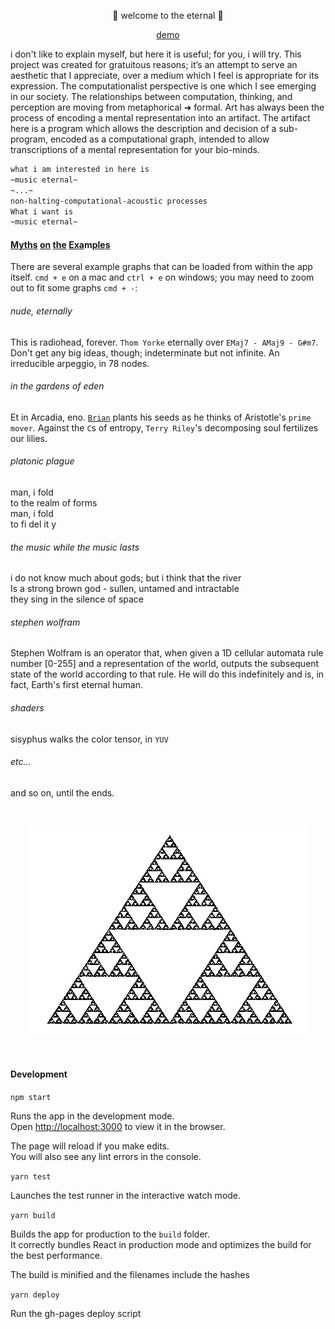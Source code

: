 <p align="center">👾 welcome to the eternal 👾</p>

<p align="center"><a href="https://kousun12.github.io/eternal/">demo</a></p>

i don't like to explain myself, but here it is useful; for you, i will try. This project was created for gratuitous reasons; it’s an attempt to serve an aesthetic that I appreciate, over a medium which I feel is appropriate for its expression. The computationalist perspective is one which I see emerging in our society. The relationships between computation, thinking, and perception are moving from metaphorical ➜ formal. Art has always been the process of encoding a mental representation into an artifact. The artifact here is a program which allows the description and decision of a sub-program, encoded as a computational graph, intended to allow transcriptions of a mental representation for your bio-minds. 

```bash
what i am interested in here is 
~music eternal~ 
~...~
non-halting-computational-acoustic processes 
What i want is 
~music eternal~
```

#### [M](https://soundcloud.com/bafta/charlie-kaufman-screenwriting-lecture)[y](https://www.robcheung.com/essays/notes-on-computation-and-narrative)[t](https://www.youtube.com/watch?v=WRdJCFEqFTU)[h](https://www.youtube.com/watch?v=XDwskCqfwOM)[s](https://www.google.com/search?amp%3Baqs=chrome.0.35i39j69i57j35i39j0l3.2610j0j9&amp%3Bie=UTF-8&amp%3Boq=porco+&amp%3Bsourceid=chrome&q=porco+rosso) [o](https://www.amazon.com/Underground-Vintage-Classics-Fyodor-Dostoevsky/dp/067973452X)[n](https://www.ribbonfarm.com/2015/06/04/puzzle-theory/) [t](https://www.esquire.com/lifestyle/a4310/the-crack-up/)[h](https://en.wikisource.org/wiki/The_Kiss_%28Chekhov/Garnett%29)[e](https://www.amazon.com/Lighthouse-Virginia-Woolf/dp/0156907399/ref%3Dsr_1_1?amp%3Bie=UTF8&amp%3Bkeywords=to+the+lighthouse&amp%3Bqid=1495735618&amp%3Bsr=1-1&s=books) [E](https://www.amazon.com/Myth-Sisyphus-Other-Essays/dp/0679733736/ref%3Dsr_1_1?amp%3Bie=UTF8&amp%3Bkeywords=the+myth+of+sisyphus&amp%3Bqid=1495735689&amp%3Bsr=1-1&s=books)[x](https://jsomers.net/DFW_TV.pdf)[a](https://www.youtube.com/watch?v=9V884vjLfnM)m[p](https://www.amazon.com/Labyrinths-Directions-Paperbook-Jorge-Borges/dp/0811216993/ref%3Dpd_lpo_sbs_14_t_0?_encoding=UTF8&amp%3Bpsc=1&amp%3BrefRID=D1N8M50SYBM5VH45D089)[l](https://www.youtube.com/watch?v=nWCD9EtKPAY)[e](https://www.google.com/maps/place/Archimedes+Banya/@37.7305314,-122.3749167,17z/data=!3m1!4b1!4m5!3m4!1s0x808f7f69f39bc0b7:0x87813c37cf522568!8m2!3d37.7305314!4d-122.372728)[s](https://www.youtube.com/watch?v=VT9k5NHCdvQ)

There are several example graphs that can be loaded from within the app itself. `cmd + e` on a mac and `ctrl + e` on windows; you may need to zoom out to fit some graphs `cmd + -`:

###### nude, eternally
This is radiohead, forever. `Thom Yorke` eternally over `EMaj7 - AMaj9 - G#m7`. Don't get any big ideas, though; indeterminate but not infinite. An irreducible arpeggio, in 78 nodes.

###### in the gardens of eden
Et in Arcadia, eno. [`Brian`](https://www.edge.org/conversation/brian_eno-composers-as-gardeners) plants his seeds as he thinks of Aristotle's `prime mover`. Against the `C`s of entropy, `Terry Riley`'s decomposing soul fertilizes our lilies.  

###### platonic plague
man, i fold<br>
to the realm of forms<br>
man, i fold<br>
to fi del it y

###### the music while the music lasts
i do not know much about gods; but i think that the river<br>
Is a strong brown god - sullen, untamed and intractable<br>
they sing in the silence of space

###### stephen wolfram
Stephen Wolfram is an operator that, when given a 1D cellular automata rule number [0-255] and a representation of the world, outputs the subsequent state of the world according to that rule. He will do this indefinitely and is, in fact, Earth's first eternal human.

###### shaders
sisyphus walks the color tensor, in `YUV`

###### etc...
and so on, until the ends.

<br/><p align="center"><img src="public/sierpinski.gif" alt="sierpinskiksnipreis"></p><br/>


#### Development

`npm start`

Runs the app in the development mode.<br>
Open [http://localhost:3000](http://localhost:3000) to view it in the browser.

The page will reload if you make edits.<br>
You will also see any lint errors in the console.

`yarn test`

Launches the test runner in the interactive watch mode.<br>

`yarn build`

Builds the app for production to the `build` folder.<br>
It correctly bundles React in production mode and optimizes the build for the best performance.

The build is minified and the filenames include the hashes

`yarn deploy`

Run the gh-pages deploy script

